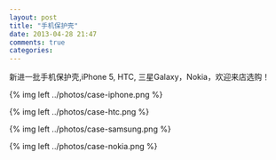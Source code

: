 ```yaml
---
layout: post
title: "手机保护壳"
date: 2013-04-28 21:47
comments: true
categories: 
---
```


新进一批手机保护壳,iPhone 5, HTC, 三星Galaxy，Nokia，欢迎来店选购！

{% img left ../photos/case-iphone.png %}

{% img left ../photos/case-htc.png %}

{% img left ../photos/case-samsung.png %}

{% img left ../photos/case-nokia.png %}
